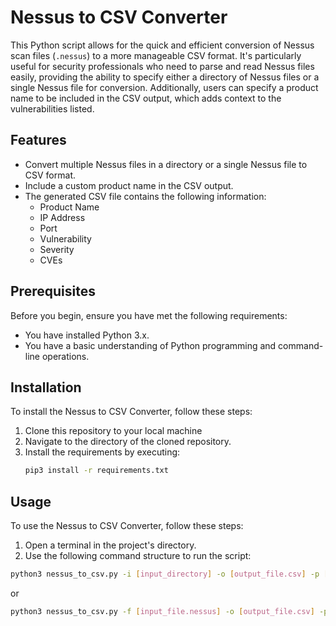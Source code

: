 # Nessus to CSV Converter

This Python script allows for the quick and efficient conversion of Nessus scan files (`.nessus`) to a more manageable CSV format. It's particularly useful for security professionals who need to parse and read Nessus files easily, providing the ability to specify either a directory of Nessus files or a single Nessus file for conversion. Additionally, users can specify a product name to be included in the CSV output, which adds context to the vulnerabilities listed.

## Features

- Convert multiple Nessus files in a directory or a single Nessus file to CSV format.
- Include a custom product name in the CSV output.
- The generated CSV file contains the following information:
    - Product Name
    - IP Address
    - Port
    - Vulnerability
    - Severity
    - CVEs

## Prerequisites

Before you begin, ensure you have met the following requirements:

- You have installed Python 3.x.
- You have a basic understanding of Python programming and command-line operations.

## Installation

To install the Nessus to CSV Converter, follow these steps:

1. Clone this repository to your local machine
2. Navigate to the directory of the cloned repository.
3. Install the requirements by executing:
   ```bash
   pip3 install -r requirements.txt
   ```

## Usage

To use the Nessus to CSV Converter, follow these steps:

1. Open a terminal in the project's directory.
2. Use the following command structure to run the script:

```bash
python3 nessus_to_csv.py -i [input_directory] -o [output_file.csv] -p [product_name]
```
or

```bash
python3 nessus_to_csv.py -f [input_file.nessus] -o [output_file.csv] -p [product_name]
```

